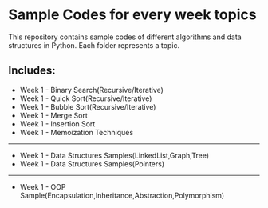 # Sample Codes for every week topics

This repository contains sample codes of different algorithms and data structures in Python. Each folder represents a topic.

## Includes:
* Week 1 - Binary Search(Recursive/Iterative)
* Week 1 - Quick Sort(Recursive/Iterative)
* Week 1 - Bubble Sort(Recursive/Iterative)
* Week 1 - Merge Sort
* Week 1 - Insertion Sort
* Week 1 - Memoization Techniques
 <hr>

* Week 1 - Data Structures Samples(LinkedList,Graph,Tree)
* Week 1 - Data Structures Samples(Pointers)

 <hr>
 
* Week 1 - OOP Sample(Encapsulation,Inheritance,Abstraction,Polymorphism)
